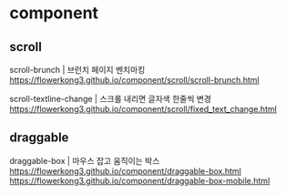 # component
## scroll
scroll-brunch | 브런치 페이지 벤치마킹 <br>
https://flowerkong3.github.io/component/scroll/scroll-brunch.html

scroll-textline-change | 스크롤 내리면 글자색 한줄씩 변경 <br>
https://flowerkong3.github.io/component/scroll/fixed_text_change.html

## draggable
draggable-box | 마우스 잡고 움직이는 박스 <br>
https://flowerkong3.github.io/component/draggable-box.html <br>
https://flowerkong3.github.io/component/draggable-box-mobile.html
